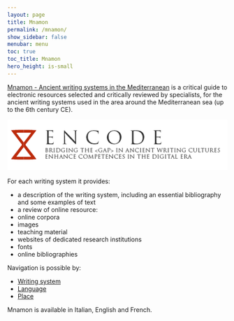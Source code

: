 ```yaml
---
layout: page
title: Mnamon
permalink: /mnamon/
show_sidebar: false
menubar: menu
toc: true
toc_title: Mnamon
hero_height: is-small
---
```


[Mnamon - Ancient writing systems in the Mediterranean](https://mnamon.sns.it/index.php?page=Home&lang=en) is a critical guide to 
electronic resources selected and critically reviewed by specialists, for the ancient writing systems used in the area around 
the Mediterranean sea (up to the 6th century CE). 

![Mnamon](/images/banner.png)

For each writing system it provides:

- a description of the writing system, including an essential bibliography and some examples of text
- a review of online resource:
 - online corpora
 - images
 - teaching material
 - websites of dedicated research institutions
 - fonts
 - online bibliographies

Navigation is possible by:
- [Writing system](https://mnamon.sns.it/index.php?page=IndiceAlfabetico&lang=en)
- [Language](https://mnamon.sns.it/index.php?page=IndiceLingue&lang=en)
- [Place](https://mnamon.sns.it/index.php?page=IndiceLuoghi&lang=en)

Mnamon is available in Italian, English and French.
